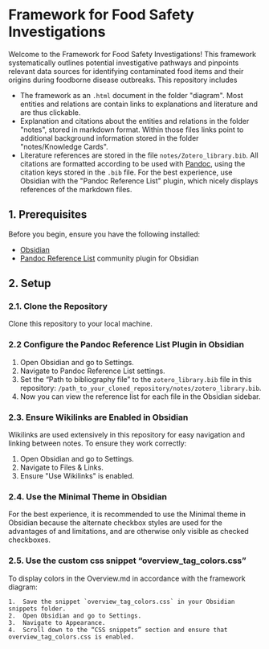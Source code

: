# Framework for Food Safety Investigations

Welcome to the Framework for Food Safety Investigations! This framework systematically outlines potential investigative pathways and pinpoints relevant data sources for identifying contaminated food items and their origins during foodborne disease outbreaks. This repository includes

- The framework as an `.html` document in the folder "diagram". Most entities and relations are contain links to explanations and literature and are thus clickable.
- Explanation and citations about the entities and relations in the folder "notes", stored in markdown format. Within those files links point to additional background information stored in the folder "notes/Knowledge Cards".
- Literature references are stored in the file `notes/Zotero_library.bib`. All citations are formatted according to be used with [Pandoc](https://pandoc.org/), using the citation keys stored in the `.bib` file. For the best experience, use Obsidian with the "Pandoc Reference List" plugin, which nicely displays references of the markdown files.

## 1. Prerequisites

Before you begin, ensure you have the following installed:

- [Obsidian](https://obsidian.md/)
- [Pandoc Reference List](https://github.com/mgmeyers/obsidian-pandoc-reference-list) community plugin for Obsidian

## 2. Setup

### 2.1. Clone the Repository

Clone this repository to your local machine.

### 2.2 Configure the Pandoc Reference List Plugin in Obsidian

1. Open Obsidian and go to Settings.
2. Navigate to Pandoc Reference List settings.
3. Set the “Path to bibliography file” to the `zotero_library.bib` file in this repository: `/path_to_your_cloned_repository/notes/zotero_library.bib`.
4. Now you can view the reference list for each file in the Obsidian sidebar.

### 2.3. Ensure Wikilinks are Enabled in Obsidian

Wikilinks are used extensively in this repository for easy navigation and linking between notes. To ensure they work correctly:

1. Open Obsidian and go to Settings.
2. Navigate to Files & Links.
3. Ensure "Use Wikilinks" is enabled.

### 2.4. Use the Minimal Theme in Obsidian

For the best experience, it is recommended to use the Minimal theme in Obsidian because the alternate checkbox styles are used for the advantages of and limitations, and are otherwise only visible as checked checkboxes.

### 2.5. Use the custom css snippet “overview_tag_colors.css”

To display colors in the Overview.md in accordance with the framework diagram:

    1.	Save the snippet `overview_tag_colors.css` in your Obsidian snippets folder.
    2.	Open Obsidian and go to Settings.
    3.	Navigate to Appearance.
    4.	Scroll down to the “CSS snippets” section and ensure that overview_tag_colors.css is enabled.
